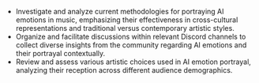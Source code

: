 - Investigate and analyze current methodologies for portraying AI emotions in music, emphasizing their effectiveness in cross-cultural representations and traditional versus contemporary artistic styles.
- Organize and facilitate discussions within relevant Discord channels to collect diverse insights from the community regarding AI emotions and their portrayal contextually.
- Review and assess various artistic choices used in AI emotion portrayal, analyzing their reception across different audience demographics.